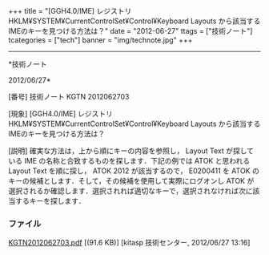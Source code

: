﻿+++
title = "[GGH4.0/IME] レジストリ HKLM¥SYSTEM¥CurrentControlSet¥Control¥Keyboard Layouts から該当するIMEのキーを見つける方法は？"
date = "2012-06-27"
ttags = ["技術ノート"]
tcategories = ["tech"]
banner = "img/technote.jpg"
+++

-----------------------------------------------------------------------------------------------------------------------------

*技術ノート

2012/06/27*


[番号]
技術ノート KGTN 2012062703

[現象]
[GGH4.0/IME] レジストリ HKLM¥SYSTEM¥CurrentControlSet¥Control¥Keyboard
Layouts から該当するIMEのキーを見つける方法は？

[説明]
確実な方法は，上から順にキーの内容を参照し， Layout Text が探している
IME の名称と合致するものを探します．下記の例では ATOK と思われる Layout
Text を順に探し， ATOK 2012 が該当するので， E0200411 を ATOK
のキーの候補とします．そして，その候補を使用して実際にログオンし ATOK
が選択されるか確認します．選択されれば適切なキーで，選択されなければ次に該当するキーを探します．


### ファイル

 
 


[KGTN2012062703.pdf](http://techreport.kitasp.net/attachments/download/927/KGTN2012062703.pdf)
 [(91.6 KB)] [kitasp 技術センター, 2012/06/27
13:16]


 


 

